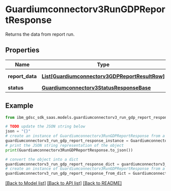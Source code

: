 # Guardiumconnectorv3RunGDPReportResponse

Returns the data from report run.

## Properties

Name | Type | Description | Notes
------------ | ------------- | ------------- | -------------
**report_data** | [**List[Guardiumconnectorv3GDPReportResultRow]**](Guardiumconnectorv3GDPReportResultRow.md) | Report data. | [optional] 
**status** | [**Guardiumconnectorv3StatusResponseBase**](Guardiumconnectorv3StatusResponseBase.md) |  | [optional] 

## Example

```python
from ibm_gdsc_sdk_saas.models.guardiumconnectorv3_run_gdp_report_response import Guardiumconnectorv3RunGDPReportResponse

# TODO update the JSON string below
json = "{}"
# create an instance of Guardiumconnectorv3RunGDPReportResponse from a JSON string
guardiumconnectorv3_run_gdp_report_response_instance = Guardiumconnectorv3RunGDPReportResponse.from_json(json)
# print the JSON string representation of the object
print(Guardiumconnectorv3RunGDPReportResponse.to_json())

# convert the object into a dict
guardiumconnectorv3_run_gdp_report_response_dict = guardiumconnectorv3_run_gdp_report_response_instance.to_dict()
# create an instance of Guardiumconnectorv3RunGDPReportResponse from a dict
guardiumconnectorv3_run_gdp_report_response_from_dict = Guardiumconnectorv3RunGDPReportResponse.from_dict(guardiumconnectorv3_run_gdp_report_response_dict)
```
[[Back to Model list]](../README.md#documentation-for-models) [[Back to API list]](../README.md#documentation-for-api-endpoints) [[Back to README]](../README.md)


